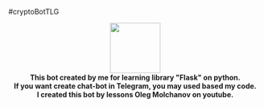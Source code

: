 #cryptoBotTLG
<p align="center">
<img width="100" height="100" src="http://www.botsfloor.com/static/images/botsfloor.png"> <br>
<b>This bot created by me for learning library "Flask" on python.</b> <br>
<b>If you want create chat-bot in Telegram, you may used based my code. </b><br>
<b>I created this bot by lessons Oleg Molchanov on youtube.</b>
</p>

